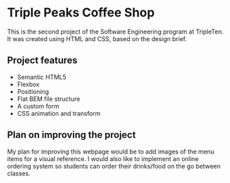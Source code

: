 # Triple Peaks Coffee Shop

This is the second project of the Software Engineering program at TripleTen. It was created using HTML and CSS, based on the design brief.

## Project features

- Semantic HTML5
- Flexbox
- Positioning
- Flat BEM file structure
- A custom form
- CSS animation and transform

## Plan on improving the project

My plan for improving this webpage would be to add images of the menu items for a visual reference. I would also like to implement an online ordering system so students can order their drinks/food on the go between classes.
